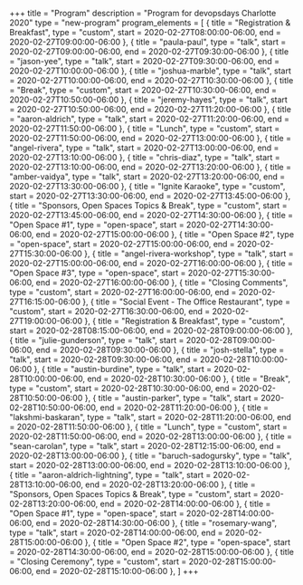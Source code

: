 +++
title = "Program"
description = "Program for devopsdays Charlotte 2020"
type = "new-program"
program_elements = [
    { title = "Registration & Breakfast", type = "custom", start = 2020-02-27T08:00:00-06:00, end = 2020-02-27T09:00:00-06:00 },
    { title = "paula-paul", type = "talk", start = 2020-02-27T09:00:00-06:00, end = 2020-02-27T09:30:00-06:00 },
    { title = "jason-yee", type = "talk", start = 2020-02-27T09:30:00-06:00, end = 2020-02-27T10:00:00-06:00 },
    { title = "joshua-marble", type = "talk", start = 2020-02-27T10:00:00-06:00, end = 2020-02-27T10:30:00-06:00 },
    { title = "Break", type = "custom", start = 2020-02-27T10:30:00-06:00, end = 2020-02-27T10:50:00-06:00 },
    { title = "jeremy-hayes", type = "talk", start = 2020-02-27T10:50:00-06:00, end = 2020-02-27T11:20:00-06:00 },
    { title = "aaron-aldrich", type = "talk", start = 2020-02-27T11:20:00-06:00, end = 2020-02-27T11:50:00-06:00 },
    { title = "Lunch", type = "custom", start = 2020-02-27T11:50:00-06:00, end = 2020-02-27T13:00:00-06:00 },
    { title = "angel-rivera", type = "talk", start = 2020-02-27T13:00:00-06:00, end = 2020-02-27T13:10:00-06:00 },
    { title = "chris-diaz", type = "talk", start = 2020-02-27T13:10:00-06:00, end = 2020-02-27T13:20:00-06:00 },
    { title = "amber-vaidya", type = "talk", start = 2020-02-27T13:20:00-06:00, end = 2020-02-27T13:30:00-06:00 },
    { title = "Ignite Karaoke", type = "custom", start = 2020-02-27T13:30:00-06:00, end = 2020-02-27T13:45:00-06:00 },
    { title = "Sponsors, Open Spaces Topics & Break", type = "custom", start = 2020-02-27T13:45:00-06:00, end = 2020-02-27T14:30:00-06:00 },
    { title = "Open Space #1", type = "open-space", start = 2020-02-27T14:30:00-06:00, end = 2020-02-27T15:00:00-06:00 },
    { title = "Open Space #2", type = "open-space", start = 2020-02-27T15:00:00-06:00, end = 2020-02-27T15:30:00-06:00 },
    { title = "angel-rivera-workshop", type = "talk", start = 2020-02-27T15:00:00-06:00, end = 2020-02-27T16:00:00-06:00 },
    { title = "Open Space #3", type = "open-space", start = 2020-02-27T15:30:00-06:00, end = 2020-02-27T16:00:00-06:00 },
    { title = "Closing Comments", type = "custom", start = 2020-02-27T16:00:00-06:00, end = 2020-02-27T16:15:00-06:00 },
    { title = "Social Event - The Office Restaurant", type = "custom", start = 2020-02-27T16:30:00-06:00, end = 2020-02-27T19:00:00-06:00 },
    { title = "Registration & Breakfast", type = "custom", start = 2020-02-28T08:15:00-06:00, end = 2020-02-28T09:00:00-06:00 },
    { title = "julie-gunderson", type = "talk", start = 2020-02-28T09:00:00-06:00, end = 2020-02-28T09:30:00-06:00 },
    { title = "josh-stella", type = "talk", start = 2020-02-28T09:30:00-06:00, end = 2020-02-28T10:00:00-06:00 },
    { title = "austin-burdine", type = "talk", start = 2020-02-28T10:00:00-06:00, end = 2020-02-28T10:30:00-06:00 },
    { title = "Break", type = "custom", start = 2020-02-28T10:30:00-06:00, end = 2020-02-28T10:50:00-06:00 },
    { title = "austin-parker", type = "talk", start = 2020-02-28T10:50:00-06:00, end = 2020-02-28T11:20:00-06:00 },
    { title = "lakshmi-baskaran", type = "talk", start = 2020-02-28T11:20:00-06:00, end = 2020-02-28T11:50:00-06:00 },
    { title = "Lunch", type = "custom", start = 2020-02-28T11:50:00-06:00, end = 2020-02-28T13:00:00-06:00 },
    { title = "sean-carolan", type = "talk", start = 2020-02-28T12:15:00-06:00, end = 2020-02-28T13:00:00-06:00 },
    { title = "baruch-sadogursky", type = "talk", start = 2020-02-28T13:00:00-06:00, end = 2020-02-28T13:10:00-06:00 },
    { title = "aaron-aldrich-lightning", type = "talk", start = 2020-02-28T13:10:00-06:00, end = 2020-02-28T13:20:00-06:00 },
    { title = "Sponsors, Open Spaces Topics & Break", type = "custom", start = 2020-02-28T13:20:00-06:00, end = 2020-02-28T14:00:00-06:00 },
    { title = "Open Space #1", type = "open-space", start = 2020-02-28T14:00:00-06:00, end = 2020-02-28T14:30:00-06:00 },
    { title = "rosemary-wang", type = "talk", start = 2020-02-28T14:00:00-06:00, end = 2020-02-28T15:00:00-06:00 },
    { title = "Open Space #2", type = "open-space", start = 2020-02-28T14:30:00-06:00, end = 2020-02-28T15:00:00-06:00 },
    { title = "Closing Ceremony", type = "custom", start = 2020-02-28T15:00:00-06:00, end = 2020-02-28T15:10:00-06:00 },
]
+++

